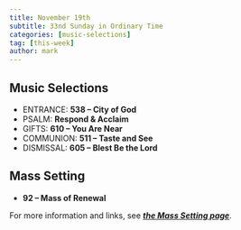 ```yaml
---
title: November 19th 
subtitle: 33nd Sunday in Ordinary Time
categories: [music-selections]
tag: [this-week]
author: mark
---
```


## Music Selections

- ENTRANCE: **538 – City of God**
- PSALM: **Respond & Acclaim**
- GIFTS: **610 – You Are Near**
- COMMUNION: **511 – Taste and See**
- DISMISSAL: **605 – Blest Be the Lord**

## Mass Setting

- **92 – Mass of Renewal**

For more information and links, see _**[the Mass Setting page](/mass-setting/)**_.

